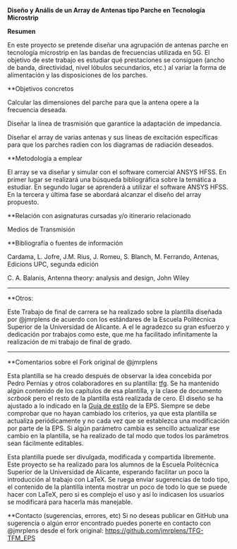 
**Diseño y Anális de un Array de Antenas tipo Parche en Tecnología Microstrip** 

**Resumen**

En este proyecto se pretende diseñar una agrupación de antenas parche en tecnología microstrip en las bandas de frecuencias utilizada en 5G. El objetivo de este trabajo es estudiar qué prestaciones se consiguen (ancho de banda, directividad, nivel lóbulos secundarios, etc.) al variar la forma de alimentación y las disposiciones de los parches.

**Objetivos concretos

Calcular las dimensiones del parche para que la antena opere a la frecuencia deseada.

Diseñar la línea de trasmisión que garantice la adaptación de impedancia.

Diseñar el array de varias antenas y sus líneas de excitación específicas para que los parches radien con los diagramas de radiación deseados.

**Metodología a emplear

El array se va diseñar y simular con el software comercial ANSYS HFSS. En primer lugar se realizará una búsqueda bibliográfica sobre la temática a estudiar. En segundo lugar se aprenderá a utilizar el software ANSYS HFSS. En la tercera y última fase se abordará alcanzar el diseño del array propuesto.

**Relación con asignaturas cursadas y/o itinerario relacionado

Medios de Transmisión

**Bibliografía o fuentes de información

Cardama, L. Jofre, J.M. Rius, J. Romeu, S. Blanch, M. Ferrando, Antenas, Edicions UPC, segunda edición

C. A. Balanis, Antenna theory: analysis and design, John Wiley

---
**Otros:

Este Trabajo de final de carrera se ha realizado sobre la plantilla diseñada por @jmrplens de acuerdo con los estándares de la Escuela Politécnica Superior de la Universidad de Alicante. A el le agradezco su gran esfuerzo y dedicación por trabajos como este, que me ha facilitado infinitamente la realización de mi trabajo de final de grado. 

---
**Comentarios sobre el Fork original de @jmrplens

Esta plantilla se ha creado después de observar la idea concebida por Pedro Pernías y otros colaboradores en su plantilla: <a href="https://github.com/lcg51/tfg">tfg</a>. Se ha mantenido algún contenido de los capítulos de esa plantilla, y la clase de documento _scrbook_ pero el resto de la plantilla está realizada de cero. El diseño se ha ajustado a lo indicado en la <a href="https://eps.ua.es/es/ingenieria-sonido-imagen-telecomunicacion/documentos/tfg/libro-de-estilo.pdf">Guía de estilo</a> de la EPS. Siempre se debe comprobar que no hayan cambiado los criterios, ya que esta plantilla se actualiza periódicamente y no cada vez que se establezca una modificación por parte de la EPS. Si algún parámetro cambia es sencillo actualizar ese cambio en la plantilla, se ha realizado de tal modo que todos los parámetros sean fácilmente editables.

Esta plantilla puede ser divulgada, modificada y compartida libremente. Este proyecto se ha realizado para los alumnos de la Escuela Politécnica Superior de la Universidad de Alicante, esperando facilitar un poco la introducción al trabajo con LaTeX. Se ruega enviar sugerencias de todo tipo, el contenido de la plantilla intenta mostrar un poco de todo lo que se puede hacer con LaTeX, pero si es complejo el uso y así lo indicasen los usuarios se modificará para hacerla más manejable.


**Contacto (sugerencias, errores, etc)
Si no deseas publicar en GitHub una sugerencia o algún error encontrado puedes ponerte en contacto con @jmrplens desde el fork original: https://github.com/jmrplens/TFG-TFM_EPS
